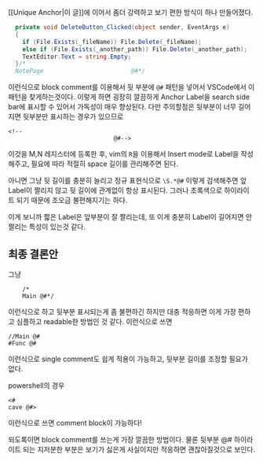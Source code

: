 [[Unique Anchor|이 글]]에 이어서 좀더 강력하고 보기 편한 방식이 하나 만들어졌다. 
```csharp
  private void DeleteButton_Clicked(object sender, EventArgs e)
  {
    if (File.Exists(_fileName)) File.Delete(_fileName);
    else if (File.Exists(_another_path)) File.Delete(_another_path);
    TextEditor.Text = string.Empty;
  }/* 
  NotePage                         @#*/
```
이런식으로 block comment를 이용해서 뒷 부분에 `@#` 패턴을 넣어서 VSCode에서 이 패턴을 찾게하는것이다.
이렇게 하면 굉장히 깔끔하게 Anchor Label을 search side bar에 표시할 수 있어서 가독성이 매우 향상된다.
다만 주의할점은 뒷부분이 너무 길어지면 뒷부분만 표시하는 경우가 있으므로
```
<!--
                              @#-->
```
이것을 M,N 레지스터에 등록한 후, vim의 `R`을 이용해서 Insert mode로 Label을 작성해주고, 필요에 따라 적절히 space 길이를 관리해주면 된다.

아니면 그냥 뒷 길이를 충분히 늘리고 정규 표현식으로 `\S.*@#` 이렇게 검색해주면 앞 Label이 짤리지 않고 뒷 길이에 관계없이 항상 표시된다. 
그러나 초록색으로 하이라이트 되기 때문에 조오금 불편해지기는 하다. 

이게 보니까 짧은 Label은 앞부분이 잘 짤리는데, 또 이게 충분히 Label이 길어지면 안짤리는 특성이 있는것 같다.

## 최종 결론안
그냥
```
    /*
    Main @#*/
```
이런식으로 하고 뒷부분 표시되는게 좀 불편하긴 하지만 대충 적응하면 이게 가장 편하고 심플하고 readable한 방법인 것 같다. 이런식으로 쓰면
```
//Main @#
#Func @#
```
이런식으로 single comment도 쉽게 적용이 가능하고, 뒷부분 길이를 조정할 필요가 없다.

powershell의 경우
```
<#
cave @#>
```
이런식으로 쓰면 comment block이 가능하다!

되도록이면 block comment를 쓰는게 가장 깔끔한 방법이다. 물론 뒷부분 @# 하이라이트 되는 지저분한 부분은 보기가 싫은게 사실이지만 적응하면 괜찮아질것으로 보인다.